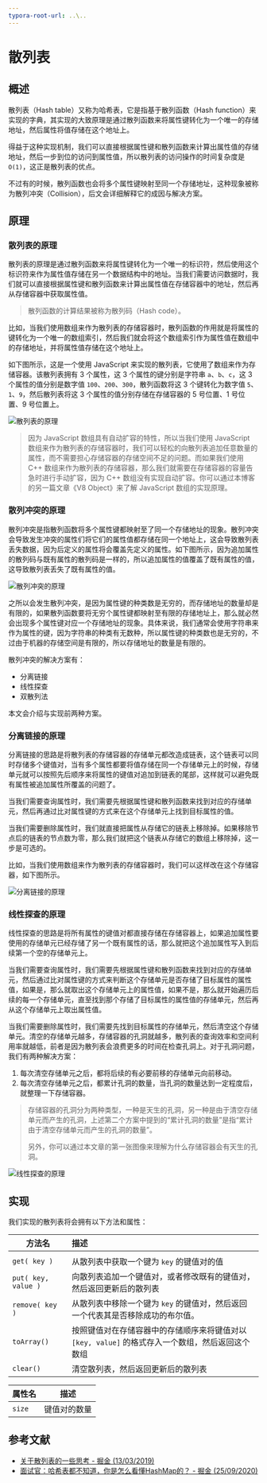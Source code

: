 ```yaml
---
typora-root-url: ..\..
---
```


# 散列表

## 概述

散列表（Hash table）又称为哈希表，它是指基于散列函数（Hash function）来实现的字典，其实现的大致原理是通过散列函数来将属性键转化为一个唯一的存储地址，然后属性将值存储在这个地址上。

得益于这种实现机制，我们可以直接根据属性键和散列函数来计算出属性值的存储地址，然后一步到位的访问到属性值，所以散列表的访问操作的时间复杂度是 `O(1)`，这正是散列表的优点。

不过有的时候，散列函数也会将多个属性键映射至同一个存储地址，这种现象被称为散列冲突（Collision），后文会详细解释它的成因与解决方案。

## 原理

### 散列表的原理

散列表的原理是通过散列函数来将属性键转化为一个唯一的标识符，然后使用这个标识符来作为属性值存储在另一个数据结构中的地址。当我们需要访问数据时，我们就可以直接根据属性键和散列函数来计算出属性值在存储容器中的地址，然后再从存储容器中获取属性值。

> 散列函数的计算结果被称为散列码（Hash code）。

比如，当我们使用数组来作为散列表的存储容器时，散列函数的作用就是将属性的键转化为一个唯一的数组索引，然后我们就会将这个数组索引作为属性值在数组中的存储地址，并将属性值存储在这个地址上。

如下图所示，这是一个使用 JavaScript 来实现的散列表，它使用了数组来作为存储容器。该散列表拥有 3 个属性，这 3 个属性的键分别是字符串 `a`、`b`、`c`，这 3 个属性的值分别是数字值 `100`、`200`、`300`，散列函数将这 3 个键转化为数字值 `5`、`1`、`9`，然后散列表将这 3 个属性的值分别存储在存储容器的 5 号位置、1 号位置、9 号位置上。

![散列表的原理](/static/image/markdown/data-structure/hash-table/hash-table-principle.png)

> 因为 JavaScript 数组具有自动扩容的特性，所以当我们使用 JavaScript 数组来作为散列表的存储容器时，我们可以轻松的向散列表追加任意数量的属性，而不需要担心存储容器的存储空间不足的问题。而如果我们使用 C++ 数组来作为散列表的存储容器，那么我们就需要在存储容器的容量告急时进行手动扩容，因为 C++ 数组没有实现自动扩容。你可以通过本博客的另一篇文章《V8 Object》来了解 JavaScript 数组的实现原理。

### 散列冲突的原理

散列冲突是指散列函数将多个属性键都映射至了同一个存储地址的现象。散列冲突会导致发生冲突的属性们将它们的属性值都存储在同一个地址上，这会导致散列表丢失数据，因为后定义的属性将会覆盖先定义的属性。如下图所示，因为追加属性的散列码与既有属性的散列码是一样的，所以追加属性的值覆盖了既有属性的值，这导致散列表丢失了既有属性的值。

![散列冲突的原理](/static/image/markdown/data-structure/hash-table/hash-collision.png)

之所以会发生散列冲突，是因为属性键的种类数是无穷的，而存储地址的数量却是有限的，如果散列函数要将无穷个属性键都映射至有限的存储地址上，那么就必然会出现多个属性键对应一个存储地址的现象。具体来说，我们通常会使用字符串来作为属性的键，因为字符串的种类有无数种，所以属性键的种类数也是无穷的，不过由于机器的存储空间是有限的，所以存储地址的数量是有限的。

散列冲突的解决方案有：

- 分离链接
- 线性探查
- 双散列法

本文会介绍与实现前两种方案。

### 分离链接的原理

分离链接的思路是将散列表的存储容器的存储单元都改造成链表，这个链表可以同时存储多个键值对，当有多个属性都要将值存储在同一个存储单元上的时候，存储单元就可以按照先后顺序来将属性的键值对追加到链表的尾部，这样就可以避免既有属性被追加属性所覆盖的问题了。

当我们需要查询属性时，我们需要先根据属性键和散列函数来找到对应的存储单元，然后再通过比对属性键的方式来在这个存储单元上找到目标属性的值。

当我们需要删除属性时，我们就直接把属性从存储它的链表上移除掉。如果移除节点后的链表的节点数为零，那么我们就把这个链表从存储它的数组上移除掉，这一步是可选的。

比如，当我们使用数组来作为散列表的存储容器时，我们可以这样改在这个存储容器，如下图所示。

![分离链接的原理](/static/image/markdown/data-structure/hash-table/separate-chaining.png)

### 线性探查的原理

线性探查的思路是将所有属性的键值对都直接存储在存储容器上，如果追加属性要使用的存储单元已经存储了另一个既有属性的话，那么就把这个追加属性写入到后续第一个空的存储单元上。

当我们需要查询属性时，我们需要先根据属性键和散列函数来找到对应的存储单元，然后通过比对属性键的方式来判断这个存储单元是否存储了目标属性的属性值，如果是，那么就取出这个存储单元上的属性值，如果不是，那么就开始遍历后续的每一个存储单元，直至找到那个存储了目标属性的属性值的存储单元，然后再从这个存储单元上取出属性值。

当我们需要删除属性时，我们需要先找到目标属性的存储单元，然后清空这个存储单元。清空的存储单元越多，存储容器的孔洞就越多，散列表的查询效率和空间利用率就越低，前者是因为散列表会浪费更多的时间在检查孔洞上。对于孔洞问题，我们有两种解决方案：

1. 每次清空存储单元之后，都将后续的有必要前移的存储单元向前移动。
2. 每次清空存储单元之后，都累计孔洞的数量，当孔洞的数量达到一定程度后，就整理一下存储容器。

> 存储容器的孔洞分为两种类型，一种是天生的孔洞，另一种是由于清空存储单元而产生的孔洞，上述第二个方案中提到的“累计孔洞的数量”是指“累计由于清空存储单元而产生的孔洞的数量”。
>
> 另外，你可以通过本文章的第一张图像来理解为什么存储容器会有天生的孔洞。

![线性探查的原理](/static/image/markdown/data-structure/hash-table/linear-probing.png)

## 实现

我们实现的散列表将会拥有以下方法和属性：

| 方法名              | 描述                                                         |
| ------------------- | :----------------------------------------------------------- |
|                     |                                                              |
| `get( key )`        | 从散列表中获取一个键为 `key` 的键值对的值                    |
| `put( key, value )` | 向散列表追加一个键值对，或者修改既有的键值对，然后返回更新后的散列表 |
| `remove( key )`     | 从散列表中移除一个键为 `key` 的键值对，然后返回一个代表其是否移除成功的布尔值。 |
| `toArray()`         | 按照键值对在存储容器中的存储顺序来将键值对以 `[key, value]` 的格式存入一个数组，然后返回这个数组 |
| `clear()`           | 清空散列表，然后返回更新后的散列表                           |

| 属性名 | 描述         |
| ------ | ------------ |
| `size` | 键值对的数量 |



## 参考文献

- [关于散列表的一些思考 - 掘金 (13/03/2019)](https://juejin.cn/post/6844903795495796744)
- [面试官：哈希表都不知道，你是怎么看懂HashMap的？ - 掘金 (25/09/2020)](https://juejin.cn/post/6876105622274703368)